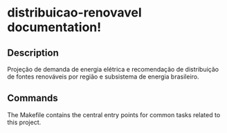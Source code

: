# distribuicao-renovavel documentation!

## Description

Projeção de demanda de energia elétrica e recomendação de distribuição de fontes renováveis por região e subsistema de energia brasileiro.

## Commands

The Makefile contains the central entry points for common tasks related to this project.

